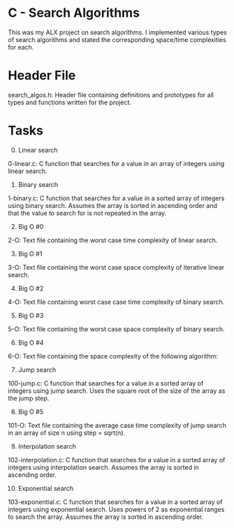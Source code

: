 C - Search Algorithms
=====================

This was my ALX project on search algorithms. I implemented various types of search algorithms and stated the corresponding space/time complexities for each.

Header File
============

search_algos.h: Header file containing definitions and prototypes for all types and functions written for the project.

Tasks
========

0. Linear search

0-linear.c: C function that searches for a value in an array of integers using linear search.

1. Binary search

1-binary.c: C function that searches for a value in a sorted array of integers using binary search.
Assumes the array is sorted in ascending order and that the value to search for is not repeated in the array.

2. Big O #0

2-O: Text file containing the worst case time complexity of linear search.

3. Big O #1

3-O: Text file containing the worst case space complexity of iterative linear search.

4. Big O #2

4-O: Text file containing worst case case time complexity of binary search.

5. Big O #3

5-O: Text file containing the worst case space complexity of binary search.

6. Big O #4

6-O: Text file containing the space complexity of the following algorithm:

7. Jump search

100-jump.c: C function that searches for a value in a sorted array of integers using jump search.
Uses the square root of the size of the array as the jump step.

8. Big O #5

101-O: Text file containing the average case time complexity of jump search in an array of size n using step = sqrt(n).

9. Interpolation search

102-interpolation.c: C function that searches for a value in a sorted array of integers using interpolation search.
Assumes the array is sorted in ascending order.

10. Exponential search

103-exponential.c: C function that searches for a value in a sorted array of integers using exponential search.
Uses powers of 2 as exponential ranges to search the array.
Assumes the array is sorted in ascending order.


